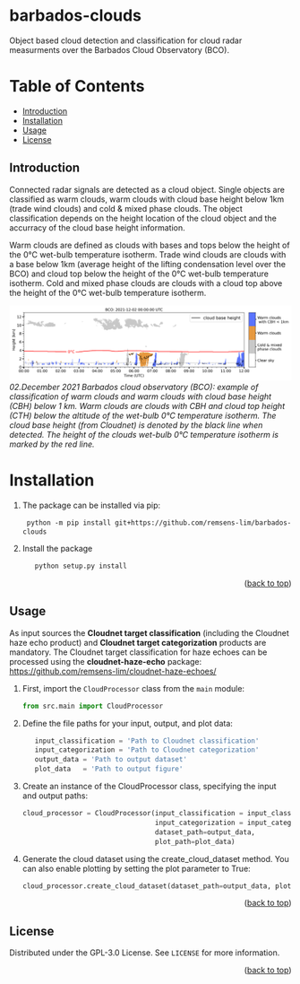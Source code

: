 # barbados-clouds

Object based cloud detection and classification for cloud radar measurments over the Barbados Cloud Observatory (BCO).

# Table of Contents
- [Introduction](#introduction)
- [Installation](#installation)
- [Usage](#usage)
- [License](#license)

## Introduction
Connected radar signals are detected as a cloud object. Single objects are classified as warm
clouds, warm clouds with cloud base height below 1km (trade wind clouds) and cold & mixed phase clouds.
The object classification depends on the height location of the cloud object and the accurracy
of the cloud base height information.

Warm clouds are defined as clouds with bases and tops below the height of the 0°C wet-bulb temperature isotherm. 
Trade wind clouds are clouds with a base below 1km (average height of the lifting condensation level over the BCO) and cloud top below the height of the 0°C wet-bulb temperature isotherm. 
Cold and mixed phase clouds are clouds with a cloud top above the height of the 0°C wet-bulb temperature isotherm. 

![barbados-clouds example output](data/20211202_0-12UTC_cloudtypes.png)
*02.December 2021 Barbados cloud observatory (BCO): example of classification
of warm clouds and warm clouds with cloud base height (CBH) below 1 km.
Warm clouds are clouds with CBH and cloud top height (CTH) below the altitude 
of the wet-bulb 0°C temperature isotherm. The cloud base height (from Cloudnet) 
is denoted by the black line when detected. The height of the clouds wet-bulb 0°C temperature isotherm
is marked by the red line.*


# Installation
1. The package can be installed via pip:
   ```
    python -m pip install git+https://github.com/remsens-lim/barbados-clouds
   ```
2. Install the package
   ```sh
      python setup.py install
      ```
<p align="right">(<a href="#top">back to top</a>)</p>

## Usage

As input sources the **Cloudnet target classification** (including the Cloudnet haze echo product) and **Cloudnet target categorization** products are mandatory.
The Cloudnet target classification for haze echoes can be processed using the **cloudnet-haze-echo** package: https://github.com/remsens-lim/cloudnet-haze-echoes/
1. First, import the `CloudProcessor` class from the `main` module:

   ```python
   from src.main import CloudProcessor
   
2. Define the file paths for your input, output, and plot data:
   ```python
      input_classification = 'Path to Cloudnet classification'
      input_categorization = 'Path to Cloudnet categorization'
      output_data = 'Path to output dataset'
      plot_data   = 'Path to output figure'
   ```
3. Create an instance of the CloudProcessor class, 
specifying the input and output paths:
   ```python
   cloud_processor = CloudProcessor(input_classification = input_classification,
                                    input_categorization = input_categorization,
                                    dataset_path=output_data, 
                                    plot_path=plot_data)
   ```
4. Generate the cloud dataset using the create_cloud_dataset method. You can also enable plotting by setting the plot parameter to True:
   ```python
   cloud_processor.create_cloud_dataset(dataset_path=output_data, plot=True)
   ```
<p align="right">(<a href="#top">back to top</a>)</p>

## License
Distributed under the GPL-3.0 License. See `LICENSE` for more information.

<p align="right">(<a href="#top">back to top</a>)</p>
